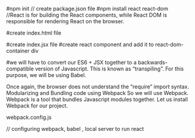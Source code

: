 #npm init // create package.json file
#npm install react react-dom    
//React is for building the React components, while React DOM is responsible for rendering React on the browser. 

#create index.html file

<div id="react-dom-container"></div>
<script src="index.jsx"></script>



#create index.jsx file
#create react component and  add it to react-dom-container div

#we will have to convert our ES6 + JSX together to a backwards-compatible version of Javascript. This is known as “transpiling”. For this purpose, we will be using Babel.

Once again, the browser does not understand the “require” import syntax.
Modularizing and Bundling code using Webpack
So we will use Webpack. Webpack is a tool that bundles Javascript modules together. Let us install Webpack for our project.

webpack.config.js


// configuring webpack, babel , local server to run react 